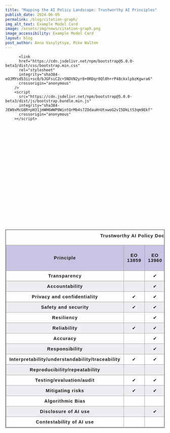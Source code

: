 ```yaml
---
title: "Mapping the AI Policy Landscape: Trustworthy AI Principles"
publish_date: 2024-06-05
permalink: /blog/citation-graph/
img_alt_text: Example Model Card
image: /assets/img/news/citation-graph.png
image_accessibility: Example Model Card
layout: blog
post_author: Anna Vasylytsya, Mike Walton
---
```


<head>

  <!-- <link rel="stylesheet" href="styles.css"> -->
          <link
          href="https://cdn.jsdelivr.net/npm/bootstrap@5.0.0-beta3/dist/css/bootstrap.min.css"
          rel="stylesheet"
          integrity="sha384-eOJMYsd53ii+scO/bJGFsiCZc+5NDVN2yr8+0RDqr0Ql0h+rP48ckxlpbzKgwra6"
          crossorigin="anonymous"
        />
        <script
          src="https://cdn.jsdelivr.net/npm/bootstrap@5.0.0-beta3/dist/js/bootstrap.bundle.min.js"
          integrity="sha384-JEW9xMcG8R+pH31jmWH6WWP0WintQrMb4s7ZOdauHnUtxwoG2vI5DkLtS3qm9Ekf"
          crossorigin="anonymous"
        ></script>

</head>

<div class="page-bios">
  <div class="grid-container">
    <div class="grid-row">
      <div class="tablet:grid-col-7 margin-1 margin-left-neg-1 tablet:margin-0">
        <section>
          <div id="citation-graph">
            <svg width="960" height="600"></svg>
          </div>
        </section>
      </div>
  </div>
  </div>

<style>

#citation-graph {
  .links line {
    stroke: #CCCCCC;
  }

  .nodes circle {
    fill: #6D619E;
    stroke: $color-white;
  }
}

table {
  border-collapse: collapse;
  border: 2px solid rgb(140 140 140);
  font-family: sans-serif;
  font-size: 0.9rem;
  letter-spacing: 1px;
  text-align: center;
}

caption {
  caption-side: top;
  padding: 10px;
  font-weight: bold;
}

thead,
tfoot {
  background-color: rgb(203, 195, 227);
}

th,
td {
  border: 1px solid rgb(160 160 160);
  padding: 8px 10px;
}

th.highlight, td.highlight {
  background-color: red;
}

tbody > tr:nth-of-type(even) {
  background-color: rgb(237 238 242);
}

#mynetwork {
                 width: 100%;
                 height: 600px;
                 background-color: #ffffff;
                 border: 1px solid lightgray;
                 position: relative;
                 float: left;
             }



</style>

<div>
  <table id="document-table">
    <caption>
      Trustworthy AI Policy Documents, Frameworks, and Principles
    </caption>
    <thead>
      <tr>
        <th scope="col">Principle</th>
        <th scope="col">EO 13859</th>
        <th scope="col" class="eo_13960">EO 13960</th>
        <th scope="col">HR 2575</th>
        <th scope="col">HR 6216</th>
        <th scope="col">Blueprint for an AI Bill of Rights</th>
        <th scope="col" class="s_1353">S 1353</th>
        <th scope="col">NIST AI RMF</th>
        <th scope="col">GAO Accountability Framework</th>
        <th scope="col">EO 14110</th>
        <th scope="col">OMB M-24-10</th>
      </tr>
    </thead>
    <tbody>
      <tr>
        <th scope="row">Transparency</th>
        <td></td>
        <td class="eo_13960">&#10004;</td>
        <td>&#10004;</td>
        <td></td>
        <td></td>
        <td class="s_1353"></td>
        <td>&#10004;</td>
        <td>&#10004;</td>
        <td></td>
        <td>&#10004;</td>
      </tr>
      <tr>
        <th scope="row">Accountability</th>
        <td></td>
        <td class="eo_13960">&#10004;</td>
        <td></td>
        <td>&#10004;</td>
        <td>&#10004;</td>
        <td class="s_1353"></td>
        <td>&#10004;</td>
        <td>&#10004;</td>
        <td>&#10004;</td>
        <td></td>
      </tr>
      <tr>
        <th scope="row">Privacy and confidentiality</th>
        <td>&#10004;</td>
        <td class="eo_13960">&#10004;</td>
        <td></td>
        <td>&#10004;</td>
        <td>&#10004;</td>
        <td class="s_1353">&#10004;</td>
        <td>&#10004;</td>
        <td>&#10004;</td>
        <td>&#10004;</td>
        <td></td>
      </tr>
      <tr>
        <th scope="row">Safety and security</th>
        <td>&#10004;</td>
        <td class="eo_13960">&#10004;</td>
        <td></td>
        <td>&#10004;</td>
        <td>&#10004;</td>
        <td class="s_1353"></td>
        <td>&#10004;</td>
        <td>&#10004;</td>
        <td>&#10004;</td>
        <td>&#10004;</td>
      </tr>
      <tr>
          <th scope="row">Resiliency</th>
          <td></td>
          <td>&#10004;</td>
          <td class="eo_13960"></td>
          <td></td>
          <td></td>
          <td class="s_1353"></td>
          <td>&#10004;</td>
          <td></td>
          <td>&#10004;</td>
          <td></td>
        </tr>
        <tr>
          <th scope="row">Reliability</th>
          <td>&#10004;</td>
          <td class="eo_13960">&#10004;</td>
          <td></td>
          <td></td>
          <td>&#10004;</td>
          <td class="s_1353"></td>
          <td>&#10004;</td>
          <td>&#10004;</td>
          <td>&#10004;</td>
          <td></td>
        </tr>
        <tr>
          <th scope="row">Accuracy</th>
          <td></td>
          <td class="eo_13960">&#10004;</td>
          <td></td>
          <td></td>
          <td>&#10004;</td>
          <td class="s_1353"></td>
          <td>&#10004;</td>
          <td>&#10004;</td>
          <td></td>
          <td></td>
        </tr>
        <tr>
          <th scope="row">Responsibility</th>
          <td></td>
          <td class="eo_13960">&#10004;</td>
          <td></td>
          <td></td>
          <td></td>
          <td class="s_1353"></td>
          <td></td>
          <td></td>
          <td>&#10004;</td>
          <td>&#10004;</td>
        </tr>
        <tr>
          <th scope="row">Interpretability/understandability/traceability </th>
          <td>&#10004;</td>
          <td class="eo_13960">&#10004;</td>
          <td></td>
          <td></td>
          <td>&#10004;</td>
          <td class="s_1353"></td>
          <td>&#10004;</td>
          <td>&#10004;</td>
          <td></td>
          <td>&#10004;</td>
        </tr>
        <tr>
          <th scope="row">Reproducibility/repeatability </th>
          <td></td>
          <td class="eo_13960"></td>
          <td></td>
          <td></td>
          <td></td>
          <td class="s_1353"></td>
          <td></td>
          <td></td>
          <td>&#10004;</td>
          <td></td>
        </tr>
        <tr>
          <th scope="row">Testing/evaluation/audit </th>
          <td>&#10004;</td>
          <td class="eo_13960">&#10004;</td>
          <td></td>
          <td></td>
          <td>&#10004;</td>
          <td class="s_1353"></td>
          <td>&#10004;</td>
          <td>&#10004;</td>
          <td>&#10004;</td>
          <td>&#10004;</td>
        </tr>
        <tr>
          <th scope="row">Mitigating risks </th>
          <td>&#10004;</td>
          <td class="eo_13960">&#10004;</td>
          <td></td>
          <td></td>
          <td>&#10004;</td>
          <td class="s_1353"></td>
          <td>&#10004;</td>
          <td>&#10004;</td>
          <td>&#10004;</td>
          <td>&#10004;</td>
        </tr>
        <tr>
          <th scope="row">Algorithmic Bias </th>
          <td></td>
          <td class="eo_13960"></td>
          <td>&#10004;</td>
          <td></td>
          <td>&#10004;</td>
          <td class="s_1353"></td>
          <td>&#10004;</td>
          <td>&#10004;</td>
          <td>&#10004;</td>
          <td>&#10004;</td>
        </tr>
        <tr>
          <th scope="row">Disclosure of AI use</th>
          <td></td>
          <td class="eo_13960">&#10004;</td>
          <td></td>
          <td></td>
          <td>&#10004;</td>
          <td class="s_1353"></td>
          <td></td>
          <td>&#10004;</td>
          <td>&#10004;</td>
          <td>&#10004;</td>
        </tr>
        <tr>
          <th scope="row">Contestability of AI use</th>
          <td></td>
          <td class="eo_13960"></td>
          <td></td>
          <td></td>
          <td>&#10004;</td>
          <td class="s_1353"></td>
          <td></td>
          <td></td>
          <td>&#10004;</td>
          <td>&#10004;</td>
        </tr>
    </tbody>
  </table>
</div>


<script src="https://d3js.org/d3.v4.min.js"></script>
<script src="https://d3js.org/d3-selection.v1.min.js"></script>
<script src="https://d3js.org/d3-array.v1.min.js"></script>
<script src="https://d3js.org/d3-geo.v1.min.js"></script>
<script src="https://unpkg.com/topojson@3.0.2/dist/topojson.min.js"></script>
<script src="{{ site.baseurl }}/helpers/albersUsaPr.js"></script>
<script src="{{ site.baseurl }}/helpers/states.js"></script>
<script src="{{ site.baseurl }}/helpers/citationGraph.js"></script>
